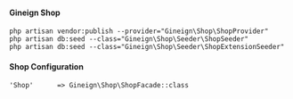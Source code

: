 #### Gineign Shop

    php artisan vendor:publish --provider="Gineign\Shop\ShopProvider"
    php artisan db:seed --class="Gineign\Shop\Seeder\ShopSeeder"
    php artisan db:seed --class="Gineign\Shop\Seeder\ShopExtensionSeeder"


#### Shop Configuration
    'Shop'      => Gineign\Shop\ShopFacade::class
